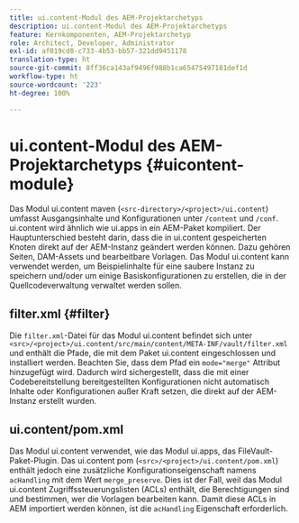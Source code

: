 ```yaml
---
title: ui.content-Modul des AEM-Projektarchetyps
description: ui.content-Modul des AEM-Projektarchetyps
feature: Kernkomponenten, AEM-Projektarchetyp
role: Architect, Developer, Administrator
exl-id: af019cd8-c733-4b53-bb57-321dd9451178
translation-type: ht
source-git-commit: 8ff36ca143af9496f988b1ca65475497181def1d
workflow-type: ht
source-wordcount: '223'
ht-degree: 100%

---
```


# ui.content-Modul des AEM-Projektarchetyps {#uicontent-module}

Das Modul ui.content maven (`<src-directory>/<project>/ui.content`) umfasst Ausgangsinhalte und Konfigurationen unter `/content` und `/conf`. ui.content wird ähnlich wie ui.apps in ein AEM-Paket kompiliert. Der Hauptunterschied besteht darin, dass die in ui.content gespeicherten Knoten direkt auf der AEM-Instanz geändert werden können. Dazu gehören Seiten, DAM-Assets und bearbeitbare Vorlagen. Das Modul ui.content kann verwendet werden, um Beispielinhalte für eine saubere Instanz zu speichern und/oder um einige Basiskonfigurationen zu erstellen, die in der Quellcodeverwaltung verwaltet werden sollen.

## filter.xml {#filter}

Die `filter.xml`-Datei für das Modul ui.content befindet sich unter `<src>/<project>/ui.content/src/main/content/META-INF/vault/filter.xml` und enthält die Pfade, die mit dem Paket ui.content eingeschlossen und installiert werden. Beachten Sie, dass dem Pfad ein `mode="merge"` Attribut hinzugefügt wird. Dadurch wird sichergestellt, dass die mit einer Codebereitstellung bereitgestellten Konfigurationen nicht automatisch Inhalte oder Konfigurationen außer Kraft setzen, die direkt auf der AEM-Instanz erstellt wurden.

## ui.content/pom.xml

Das Modul ui.content verwendet, wie das Modul ui.apps, das FileVault-Paket-Plugin. Das ui.content pom (`<src>/<project>/ui.content/pom.xml`) enthält jedoch eine zusätzliche Konfigurationseigenschaft namens `acHandling` mit dem Wert `merge_preserve`. Dies ist der Fall, weil das Modul ui.content Zugriffssteuerungslisten (ACLs) enthält, die Berechtigungen sind und bestimmen, wer die Vorlagen bearbeiten kann. Damit diese ACLs in AEM importiert werden können, ist die `acHandling` Eigenschaft erforderlich.
